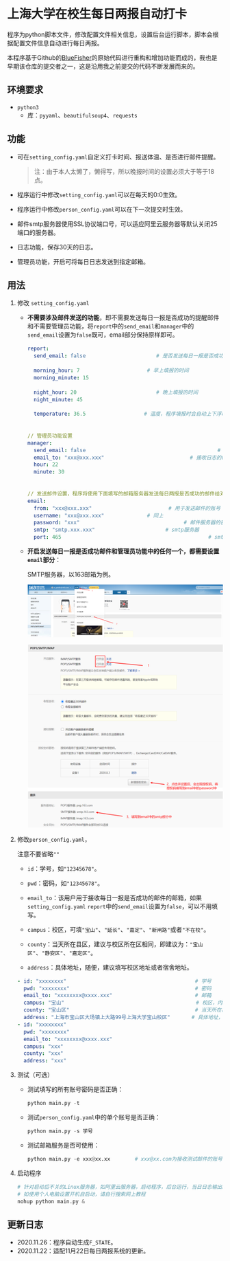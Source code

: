 # 上海大学在校生每日两报自动打卡

程序为python脚本文件，修改配置文件相关信息，设置后台运行脚本，脚本会根据配置文件信息自动进行每日两报。

本程序基于Github的[BlueFisher](https://github.com/BlueFisher/SHU-selfreport)的原始代码进行重构和增加功能而成的，我也是早期该仓库的提交者之一，这是沿用我之前提交的代码不断发展而来的。

## 环境要求

- `python3`
  - 库：`pyyaml`、`beautifulsoup4`、`requests`

## 功能

- 可在`setting_config.yaml`自定义打卡时间、报送体温、是否进行邮件提醒。

  > 注：由于本人太懒了，懒得写，所以晚报时间的设置必须大于等于18点。

- 程序运行中修改`setting_config.yaml`可以在每天的0:0生效。

- 程序运行中修改`person_config.yaml`可以在下一次提交时生效。

- 邮件smtp服务器使用SSL协议端口号，可以适应阿里云服务器等默认关闭25端口的服务器。

- 日志功能，保存30天的日志。

- 管理员功能，开启可将每日日志发送到指定邮箱。

## 用法
1. 修改 `setting_config.yaml`

   - **不需要涉及邮件发送的功能**，即不需要发送每日一报是否成功的提醒邮件和不需要管理员功能，将`report`中的`send_email`和`manager`中的`send_email`设置为`false`既可，email部分保持原样即可。

     ```yaml
     report:
       send_email: false                       # 是否发送每日一报是否成功的提醒邮件
     
       morning_hour: 7                      # 早上填报的时间
       morning_minute: 15
     
       night_hour: 20                          # 晚上填报的时间
       night_minute: 45
     
       temperature: 36.5                   # 温度，程序填报时会自动上下浮动正负0.2温度，
     
     
     // 管理员功能设置
     manager:
       send_email: false                                           # 是否发送每天的日志给程序管理员
       email_to: "xxx@xxx.xxx"                            # 接收日志的邮箱账号
       hour: 22                                                            # 发送日志的时间
       minute: 30
     
     
     // 发送邮件设置，程序将使用下面填写的邮箱服务器发送每日两报是否成功的邮件给对方
     email:
       from: "xxx@xxx.xxx"                         # 用于发送邮件的账号
       username: "xxx@xxx.xxx"              # 同上
       password: "xxx"                                  # 邮件服务器的密钥
       smtp: "smtp.xxx.xxx"                       # smtp服务器
       port: 465                                                # smtp服务器端口
     ```

   - **开启发送每日一报是否成功邮件和管理员功能中的任何一个，都需要设置`email`部分**：

     SMTP服务器，以163邮箱为例。

     ![image-20201126153117803](.\img\img_01.png)

     ![image-20201126160517130](.\img\img_02.png)

2. 修改`person_config.yaml`，

   注意不要省略`""`

   - `id`：学号，如`"12345678"`。
   - `pwd`：密码，如`"12345678"`。
   - `email_to`：该用户用于接收每日一报是否成功的邮件的邮箱，如果`setting_config.yaml` `report`中的`send_email`设置为`false`，可以不用填写。

   - `campus`：校区，可填`"宝山"`、`"延长"`、`"嘉定"`、`"新闸路"`或者`"不在校"`。
   - `county`：当天所在县区，建议与校区所在区相同，即建议为：`"宝山区"`、`"静安区"`、`"嘉定区"`。
   - `address`：具体地址，随便，建议填写校区地址或者宿舍地址。

   ```yaml
   - id: "xxxxxxxx"                                          # 学号
     pwd: "xxxxxxxx"                                         # 密码
     email_to: "xxxxxxxx@xxxx.xxx"                           # 邮箱
     campus: "宝山"                                           # 校区，内容可为：“宝山”，“延长”，“嘉定”
     county: "宝山区"                                         # 当天所在县区，建议与校区相同，即可为："宝山区"、"静安区"、"嘉定区"
     address: "上海市宝山区大场镇上大路99号上海大学宝山校区"       # 具体地址，随便，建议填写校区地址
   - id: "xxxxxxxx"
     pwd: "xxxxxxxx"
     email_to: "xxxxxxxx@xxxx.xxx"
     campus: "xxx"
     county: "xxx"
     address: "xxx"
   
   ```

3. 测试（可选）

   - 测试填写的所有账号密码是否正确：

     ```python
     python main.py -t
     ```
     
   - 测试`person_config.yaml`中的单个账号是否正确：

     ```python
     python main.py -s 学号
     ```

   - 测试邮箱服务是否可使用：

     ```python
     python main.py -e xxx@xx.xx        # xxx@xx.com为接收测试邮件的账号
     ```

4. 启动程序

   ```python
   # 针对启动后不关的Linux服务器，如阿里云服务器，启动程序，后台运行，当日日志输出结果导出selfreport中，往日日志会出现在selfreport.xxxx-xx-xxlog中。
   # 如使用个人电脑设置开机自启动，请自行搜索网上教程
   nohup python main.py &
   ```

## 更新日志

- 2020.11.26：程序自动生成`F_STATE`。
- 2020.11.22：适配11月22日每日两报系统的更新。